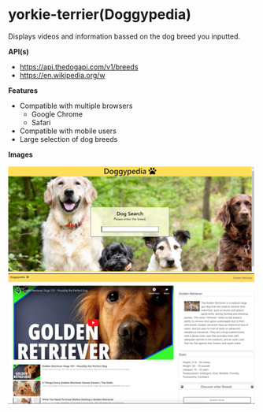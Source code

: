 # yorkie-terrier(Doggypedia)

Displays videos and information bassed on the dog breed you inputted.

__API(s)__ 
* https://api.thedogapi.com/v1/breeds
* https://en.wikipedia.org/w

 __Features__
 * Compatible with multiple browsers
   * Google Chrome
   * Safari 
 * Compatible with mobile users
 * Large selection of dog breeds

__Images__

<img src="assets/images/cover.png" width="500">
<img src="assets/images/doginfo.png" width="500">